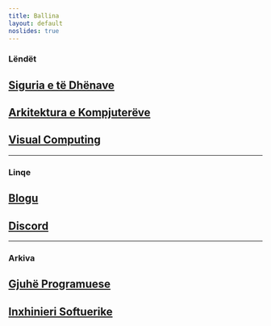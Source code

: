 ```yaml
---
title: Ballina
layout: default
noslides: true
---
```


### Lëndët

## [Siguria e të Dhënave](/lendet/siguria-dhenave)

## [Arkitektura e Kompjuterëve](/lendet/arkitektura-kompjutereve)

## [Visual Computing](/lendet/visual-computing)

---

### Linqe

## [Blogu](/blog)

## [Discord](https://discord.gg/HQsT3PJ)

---

### Arkiva

## [Gjuhë Programuese](/lendet/gjuhe-programuese)

## [Inxhinieri Softuerike](/lendet/inxhinieri-softuerike)
